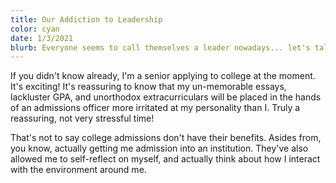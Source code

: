 ```yaml
---
title: Our Addiction to Leadership
color: cyan
date: 1/3/2021
blurb: Everyone seems to call themselves a leader nowadays... let's talk about that.
---
```


If you didn't know already, I'm a senior applying to college at the moment. It's exciting! It's reassuring to know that my un-memorable essays, lackluster GPA, and unorthodox extracurriculars will be placed in the hands of an admissions officer more irritated at my personality than I. Truly a reassuring, not very stressful time!

That's not to say college admissions don't have their benefits. Asides from, you know, actually getting me admission into an institution. They've also allowed me to self-reflect on myself, and actually think about how I interact with the environment around me.
